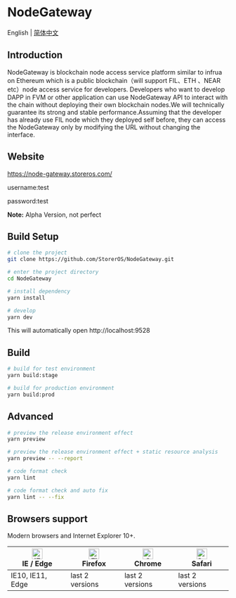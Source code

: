 # NodeGateway
English | [简体中文](./README-zh.md)

## Introduction

NodeGateway is blockchain node access service platform similar to infrua on Ethereum which is a public blockchain（will support FIL、ETH 、NEAR etc）node access service for developers. Developers who want to develop DAPP in FVM or other application can use NodeGateway API to interact with the chain without deploying their own blockchain nodes.We will technically guarantee its strong and stable performance.Assuming that the developer has already use FIL node which they deployed self before, they can access the NodeGateway only by modifying the URL without changing the interface.

## Website

https://node-gateway.storeros.com/

username:test

password:test

**Note:** Alpha Version, not perfect

## Build Setup

```bash
# clone the project
git clone https://github.com/StorerOS/NodeGateway.git

# enter the project directory
cd NodeGateway

# install dependency
yarn install

# develop
yarn dev
```

This will automatically open http://localhost:9528

## Build

```bash
# build for test environment
yarn build:stage

# build for production environment
yarn build:prod
```

## Advanced

```bash
# preview the release environment effect
yarn preview

# preview the release environment effect + static resource analysis
yarn preview -- --report

# code format check
yarn lint

# code format check and auto fix
yarn lint -- --fix
```

## Browsers support

Modern browsers and Internet Explorer 10+.

| [<img src="https://raw.githubusercontent.com/alrra/browser-logos/master/src/edge/edge_48x48.png" alt="IE / Edge" width="24px" height="24px" />](http://godban.github.io/browsers-support-badges/)</br>IE / Edge | [<img src="https://raw.githubusercontent.com/alrra/browser-logos/master/src/firefox/firefox_48x48.png" alt="Firefox" width="24px" height="24px" />](http://godban.github.io/browsers-support-badges/)</br>Firefox | [<img src="https://raw.githubusercontent.com/alrra/browser-logos/master/src/chrome/chrome_48x48.png" alt="Chrome" width="24px" height="24px" />](http://godban.github.io/browsers-support-badges/)</br>Chrome | [<img src="https://raw.githubusercontent.com/alrra/browser-logos/master/src/safari/safari_48x48.png" alt="Safari" width="24px" height="24px" />](http://godban.github.io/browsers-support-badges/)</br>Safari |
| --------- | --------- | --------- | --------- |
| IE10, IE11, Edge| last 2 versions| last 2 versions| last 2 versions
